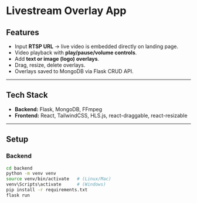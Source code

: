# Livestream Overlay App

## Features
- Input **RTSP URL** → live video is embedded directly on landing page.
- Video playback with **play/pause/volume controls**.
- Add **text or image (logo) overlays**.
- Drag, resize, delete overlays.
- Overlays saved to MongoDB via Flask CRUD API.

---

## Tech Stack
- **Backend:** Flask, MongoDB, FFmpeg
- **Frontend:** React, TailwindCSS, HLS.js, react-draggable, react-resizable

---

## Setup

### Backend
```bash
cd backend
python -m venv venv
source venv/bin/activate   # (Linux/Mac)
venv\Scripts\activate      # (Windows)
pip install -r requirements.txt
flask run
